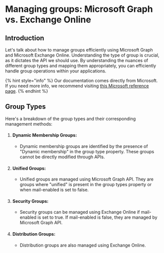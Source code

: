 # Managing groups: Microsoft Graph vs. Exchange Online

## Introduction

Let's talk about how to manage groups efficiently using Microsoft Graph and Microsoft Exchange Online. Understanding the type of group is crucial, as it dictates the API we should use. By understanding the nuances of different group types and mapping them appropriately, you can efficiently handle group operations within your applications.&#x20;

{% hint style="info" %}
Our documentation comes directly from Microsoft. If you need more info, we recommend visiting [this Microsoft reference page](https://learn.microsoft.com/en-us/graph/api/resources/groups-overview).
{% endhint %}

## Group Types

Here's a breakdown of the group types and their corresponding management methods:

1. #### Dynamic Membership Groups:
   * Dynamic membership groups are identified by the presence of "Dynamic membership" in the group type property. These groups cannot be directly modified through APIs.
2. #### Unified Groups:
   * Unified groups are managed using Microsoft Graph API. They are groups where "unified" is present in the group types property or when mail-enabled is set to false.
3. #### Security Groups:
   * Security groups can be managed using Exchange Online if mail-enabled is set to true. If mail-enabled is false, they are managed by Microsoft Graph API.
4. #### Distribution Groups:
   * Distribution groups are also managed using Exchange Online.



